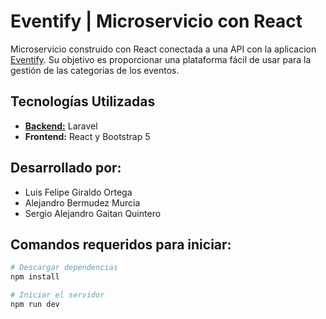 # Eventify | Microservicio con React

Microservicio construido con React conectada a una API con la aplicacion [Eventify](https://github.com/astrxnomo/eventify-app). Su objetivo es proporcionar una plataforma fácil de usar para la gestión de las categorias de los eventos.


## Tecnologías Utilizadas
- [**Backend:**](https://github.com/astrxnomo/eventify-app) Laravel
- **Frontend:** React y Bootstrap 5

## Desarrollado por:

- Luis Felipe Giraldo Ortega
- Alejandro Bermudez Murcia
- Sergio Alejandro Gaitan Quintero

## Comandos requeridos para iniciar:

```bash
# Descargar dependencias
npm install

# Iniciar el servidor
npm run dev
```
